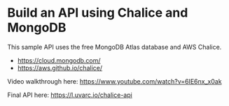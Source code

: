 # Build an API using Chalice and MongoDB

This sample API uses the free MongoDB Atlas database and AWS Chalice.

- https://cloud.mongodb.com/
- https://aws.github.io/chalice/

Video walkthrough here: https://www.youtube.com/watch?v=6IE6nx_x0ak

Final API here: https://l.uvarc.io/chalice-api
